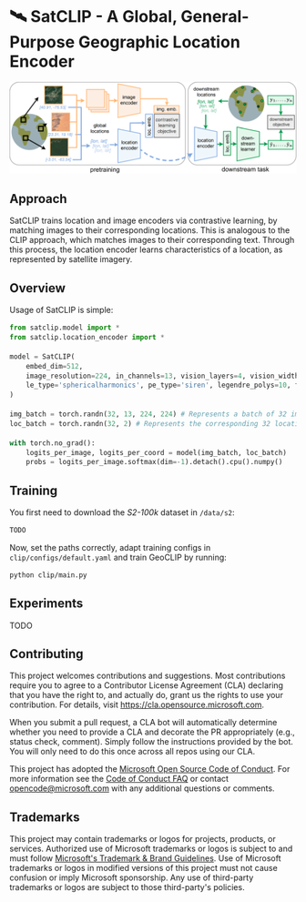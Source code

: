# 🛰️ SatCLIP - A Global, General-Purpose Geographic Location Encoder

![CLIP](/figures/satclip.png)

## Approach

SatCLIP trains location and image encoders via contrastive learning, by matching images to their corresponding locations. This is analogous to the CLIP approach, which matches images to their corresponding text. Through this process, the location encoder learns characteristics of a location, as represented by satellite imagery.

## Overview

Usage of SatCLIP is simple:

```python
from satclip.model import *
from satclip.location_encoder import *

model = SatCLIP(
    embed_dim=512,
    image_resolution=224, in_channels=13, vision_layers=4, vision_width=768, vision_patch_size=32, # Image encoder
    le_type='sphericalharmonics', pe_type='siren', legendre_polys=10, frequency_num=16, max_radius=360, min_radius=1, harmonics_calculation='analytic'  # Location encoder
)

img_batch = torch.randn(32, 13, 224, 224) # Represents a batch of 32 images
loc_batch = torch.randn(32, 2) # Represents the corresponding 32 locations (lon/lat)

with torch.no_grad():
    logits_per_image, logits_per_coord = model(img_batch, loc_batch)
    probs = logits_per_image.softmax(dim=-1).detach().cpu().numpy()
```

## Training

You first need to download the *S2-100k* dataset 
in `/data/s2`:
```python
TODO
```

Now, set the paths correctly, adapt training configs in `clip/configs/default.yaml` and train GeoCLIP by running:
```bash
python clip/main.py
```

## Experiments

TODO

## Contributing

This project welcomes contributions and suggestions.  Most contributions require you to agree to a
Contributor License Agreement (CLA) declaring that you have the right to, and actually do, grant us
the rights to use your contribution. For details, visit https://cla.opensource.microsoft.com.

When you submit a pull request, a CLA bot will automatically determine whether you need to provide
a CLA and decorate the PR appropriately (e.g., status check, comment). Simply follow the instructions
provided by the bot. You will only need to do this once across all repos using our CLA.

This project has adopted the [Microsoft Open Source Code of Conduct](https://opensource.microsoft.com/codeofconduct/).
For more information see the [Code of Conduct FAQ](https://opensource.microsoft.com/codeofconduct/faq/) or
contact [opencode@microsoft.com](mailto:opencode@microsoft.com) with any additional questions or comments.

## Trademarks

This project may contain trademarks or logos for projects, products, or services. Authorized use of Microsoft 
trademarks or logos is subject to and must follow 
[Microsoft's Trademark & Brand Guidelines](https://www.microsoft.com/en-us/legal/intellectualproperty/trademarks/usage/general).
Use of Microsoft trademarks or logos in modified versions of this project must not cause confusion or imply Microsoft sponsorship.
Any use of third-party trademarks or logos are subject to those third-party's policies.
